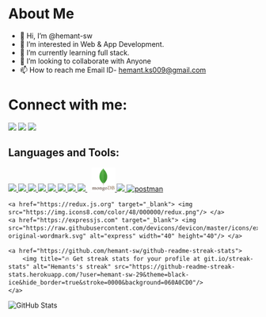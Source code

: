 # About Me

- 👋 Hi, I’m @hemant-sw
- 👀 I’m interested in Web & App Development.
- 🌱 I’m currently learning full stack.
- 💞️ I’m looking to collaborate with Anyone
- 📫 How to reach me Email ID- hemant.ks009@gmail.com

# Connect with me:
<p align="left">
<a href = "https://www.linkedin.com/in/hemant-sharma-82621314b/"><img src="https://img.icons8.com/fluent/48/000000/linkedin.png"/></a>
<a href = "https://twitter.com/hemantswww"><img src="https://img.icons8.com/fluent/48/000000/twitter.png"/></a>
<a href = "https://www.instagram.com/hemant__sw/"><img src="https://img.icons8.com/fluent/48/000000/instagram-new.png"/></a>
</p>

## Languages and Tools:
<p align="left"> 
    <a href="https://www.java.com" target="_blank"> <img src="https://img.icons8.com/color/50/000000/java-logo.png"/> </a>
    <a href="https://reactjs.org/" target="_blank"> <img src="https://img.icons8.com/color/48/000000/react-native.png"/> </a>
    <a href="https://developer.mozilla.org/en-US/docs/Web/JavaScript" target="_blank"> <img src="https://img.icons8.com/color/48/000000/javascript.png"/> </a> 
    <a href="https://www.w3.org/html/" target="_blank"> <img src="https://img.icons8.com/color/48/000000/html-5.png"/> </a> 
    <a href="https://www.w3schools.com/css/" target="_blank"> <img src="https://img.icons8.com/color/48/000000/css3.png"/> </a> 
    <a href="https://getbootstrap.com" target="_blank"> <img src="https://img.icons8.com/color/48/000000/bootstrap.png"/> </a> 
    <a href="https://www.python.org" target="_blank"> <img src="https://img.icons8.com/color/48/000000/python.png"/> </a> 
    <a style="padding-right:8px;" href="https://nodejs.org" target="_blank"> <img src="https://img.icons8.com/color/48/000000/nodejs.png"/> </a> 
    <a href="https://www.mongodb.com/" target="_blank"> <img src="https://raw.githubusercontent.com/devicons/devicon/master/icons/mongodb/mongodb-original-wordmark.svg" alt="mongodb" width="48" height="48"/> </a> 
    <a href="https://firebase.google.com/" target="_blank"> <img src="https://img.icons8.com/color/48/000000/firebase.png"/> </a> 
    <a href="https://postman.com" target="_blank"> <img src="https://www.vectorlogo.zone/logos/getpostman/getpostman-icon.svg" alt="postman" width="45" height="45"/> </a>   

    <a href="https://redux.js.org" target="_blank"> <img src="https://img.icons8.com/color/48/000000/redux.png"/> </a>
    <a href="https://expressjs.com" target="_blank"> <img src="https://raw.githubusercontent.com/devicons/devicon/master/icons/express/express-original-wordmark.svg" alt="express" width="40" height="40"/> </a>
</p>



    <a href="https://github.com/hemant-sw/github-readme-streak-stats">
        <img title="🔥 Get streak stats for your profile at git.io/streak-stats" alt="Hemants's streak" src="https://github-readme-streak-stats.herokuapp.com/?user=hemant-sw-29&theme=black-ice&hide_border=true&stroke=0000&background=060A0CD0"/>
    </a>

                    
 
<!---
hemant-sw/hemant-sw is a ✨ special ✨ repository because its `README.md` (this file) appears on your GitHub profile.
You can click the Preview link to take a look at your changes.
--->
![GitHub Stats](https://github-readme-stats.vercel.app/api?username=hemant-sw&theme=radical)

